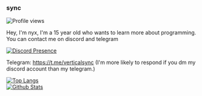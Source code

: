 ### sync
![Profile views](https://komarev.com/ghpvc/?username=verticalsync)

Hey, I'm nyx, I'm a 15 year old who wants to learn more about programming.  
You can contact me on discord and telegram

[![Discord Presence](https://lanyard.cnrad.dev/api/1181610810548686979)](https://discord.com/users/1181610810548686979)

Telegram: https://t.me/verticalsync (I'm more likely to respond if you dm my discord account than my telegram.)

[![Top Langs](https://vercel-theta-wine.vercel.app/api/top-langs/?username=verticalsync&layout=compact&langs_count=10)](https://github.com/anuraghazra/github-readme-stats)  
[![Github Stats](https://vercel-theta-wine.vercel.app/api?username=verticalsync&show_icons=true&theme=transparent&count_private=true)](https://github.com/anuraghazra/github-readme-stats)  
